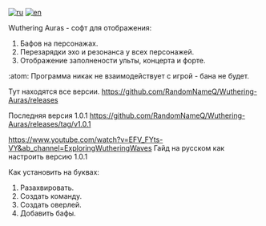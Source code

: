 [![ru](https://img.shields.io/badge/lang-ru-green.svg)](https://github.com/RandomNameQ/Wuthering-Auras/blob/master/README.md)
[![en](https://img.shields.io/badge/lang-en-red.svg)](https://github.com/RandomNameQ/Wuthering-Auras/blob/master/README.en.md)


Wuthering Auras - софт для отображения:
1. Бафов на персонажах.
2. Перезарядки эхо и резонанса у всех персонажей.
3. Отображение заполнености ульты, концерта и форте.

:atom: Программа никак не взаимодействует с игрой - бана не будет. 

Тут находятся все версии.
https://github.com/RandomNameQ/Wuthering-Auras/releases

Последняя версия 1.0.1
https://github.com/RandomNameQ/Wuthering-Auras/releases/tag/v1.0.1

https://www.youtube.com/watch?v=EFV_FYts-VY&ab_channel=ExploringWutheringWaves
Гайд на русском как настроить версию 1.0.1


Как установить на буквах:
1. Разахвировать.
2. Создать команду.
3. Создать оверлей.
4. Добавить бафы.
